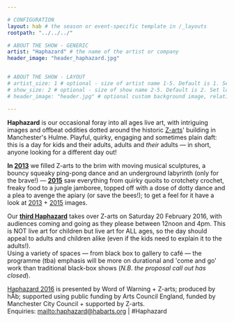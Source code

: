 ```yaml
---

# CONFIGURATION
layout: hab # the season or event-specific template in /_layouts
rootpath: "../../../"

# ABOUT THE SHOW - GENERIC
artist: "Haphazard" # the name of the artist or company
header_image: "header_haphazard.jpg"   


# ABOUT THE SHOW - LAYOUT
# artist_size: 1 # optional - size of artist name 1-5. Default is 1. Set longer names to lower values
# show_size: 2 # optional - size of show name 2-5. Default is 2. Set longer names to lower values
# header_image: "header.jpg" # optional custom background image, relative to current page

---         
```

**Haphazard** is our occasional foray into all ages live art, with intriguing images and offbeat oddities dotted around the historic [Z-arts](http://www.z-arts.org)' building in Manchester's Hulme. Playful, quirky, engaging and sometimes plain daft: this is a day for kids and their adults, adults and *their* adults — in short, anyone looking for a different day out!
        
**In [2013](/archive/2013-spring/haphazard)** we filled Z-arts to the brim with moving musical sculptures, a bouncy squeaky ping-pong dance and an underground labyrinth (only for the brave!) — **[2015](/archive/2015-haphazard)** saw everything from quirky quoits to crotchety crochet, freaky food to a jungle jamboree, topped off with a dose of dotty dance and a plea to avenge the apiary (or save the bees!); to get a feel for it have a look at [2013](/galleries/2013-haphazard) + [2015](/galleries/2015-haphazard) images.       
        
Our **[third Haphazard](/current/2016-haphazard)** takes over Z-arts on Saturday 20 February 2016, with audiences coming and going as they please between 12noon and 4pm. This is NOT live art for children but live art for ALL ages, so the day should appeal to adults and children alike (even if the kids need to explain it to the adults!).<br>Using a variety of spaces — from black box to gallery to café — the programme (tba) emphasis will be more on durational and 'come and go' work than traditional black-box shows (*N.B. the proposal call out has closed*).         
        
[Haphazard 2016](/current/2016-haphazard) is presented by Word of Warning + Z-arts; produced by hÅb; supported using public funding by Arts Council England, funded by Manchester City Council + supported by Z-arts.         
Enquiries: <mailto:haphazard@habarts.org> | #Haphazard
